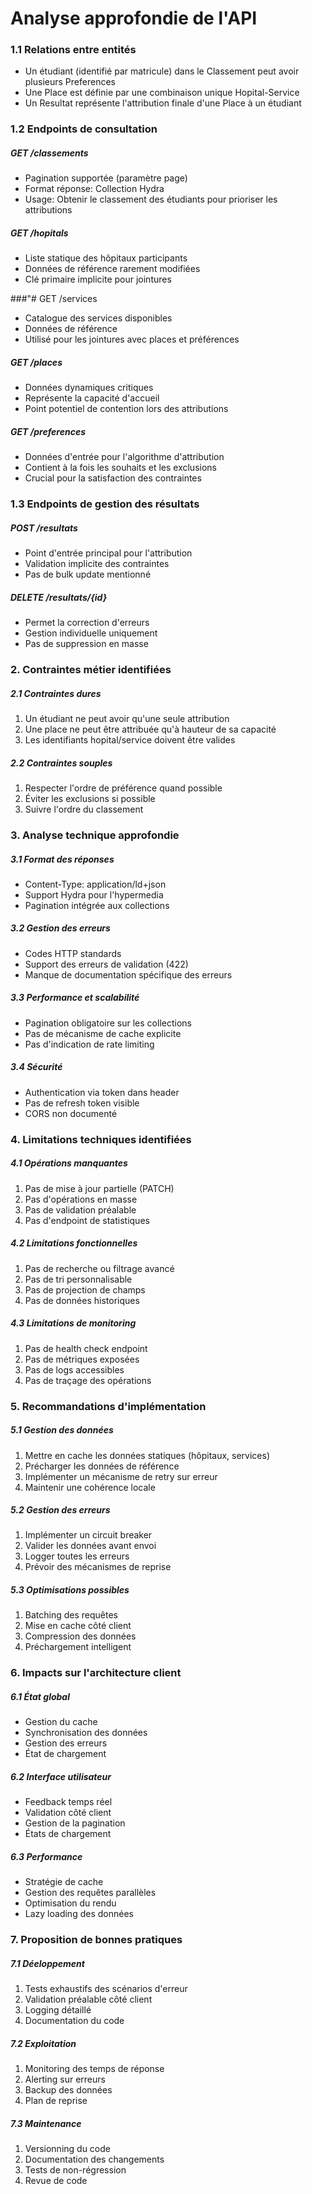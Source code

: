 # Analyse approfondie de l'API 

### 1.1 Relations entre entités
- Un étudiant (identifié par matricule) dans le Classement peut avoir plusieurs Preferences
- Une Place est définie par une combinaison unique Hopital-Service
- Un Resultat représente l'attribution finale d'une Place à un étudiant

### 1.2 Endpoints de consultation

##### GET /classements
- Pagination supportée (paramètre page)
- Format réponse: Collection Hydra
- Usage: Obtenir le classement des étudiants pour prioriser les attributions

##### GET /hopitals
- Liste statique des hôpitaux participants
- Données de référence rarement modifiées
- Clé primaire implicite pour jointures

###"# GET /services
- Catalogue des services disponibles
- Données de référence
- Utilisé pour les jointures avec places et préférences

##### GET /places
- Données dynamiques critiques
- Représente la capacité d'accueil
- Point potentiel de contention lors des attributions

##### GET /preferences
- Données d'entrée pour l'algorithme d'attribution
- Contient à la fois les souhaits et les exclusions
- Crucial pour la satisfaction des contraintes

###  1.3 Endpoints de gestion des résultats

##### POST /resultats
- Point d'entrée principal pour l'attribution
- Validation implicite des contraintes
- Pas de bulk update mentionné

##### DELETE /resultats/{id}
- Permet la correction d'erreurs
- Gestion individuelle uniquement
- Pas de suppression en masse

### 2. Contraintes métier identifiées

##### 2.1 Contraintes dures
1. Un étudiant ne peut avoir qu'une seule attribution
2. Une place ne peut être attribuée qu'à hauteur de sa capacité
3. Les identifiants hopital/service doivent être valides

##### 2.2 Contraintes souples
1. Respecter l'ordre de préférence quand possible
2. Éviter les exclusions si possible
3. Suivre l'ordre du classement

### 3. Analyse technique approfondie

##### 3.1 Format des réponses
- Content-Type: application/ld+json
- Support Hydra pour l'hypermedia
- Pagination intégrée aux collections

##### 3.2 Gestion des erreurs
- Codes HTTP standards
- Support des erreurs de validation (422)
- Manque de documentation spécifique des erreurs

##### 3.3 Performance et scalabilité
- Pagination obligatoire sur les collections
- Pas de mécanisme de cache explicite
- Pas d'indication de rate limiting

##### 3.4 Sécurité
- Authentication via token dans header
- Pas de refresh token visible
- CORS non documenté

### 4. Limitations techniques identifiées

##### 4.1 Opérations manquantes
1. Pas de mise à jour partielle (PATCH)
2. Pas d'opérations en masse
3. Pas de validation préalable
4. Pas d'endpoint de statistiques

##### 4.2 Limitations fonctionnelles
1. Pas de recherche ou filtrage avancé
2. Pas de tri personnalisable
3. Pas de projection de champs
4. Pas de données historiques

##### 4.3 Limitations de monitoring
1. Pas de health check endpoint
2. Pas de métriques exposées
3. Pas de logs accessibles
4. Pas de traçage des opérations

### 5. Recommandations d'implémentation

##### 5.1 Gestion des données
1. Mettre en cache les données statiques (hôpitaux, services)
2. Précharger les données de référence
3. Implémenter un mécanisme de retry sur erreur
4. Maintenir une cohérence locale

##### 5.2 Gestion des erreurs
1. Implémenter un circuit breaker
2. Valider les données avant envoi
3. Logger toutes les erreurs
4. Prévoir des mécanismes de reprise

##### 5.3 Optimisations possibles
1. Batching des requêtes
2. Mise en cache côté client
3. Compression des données
4. Préchargement intelligent

### 6. Impacts sur l'architecture client

##### 6.1 État global
- Gestion du cache
- Synchronisation des données
- Gestion des erreurs
- État de chargement

##### 6.2 Interface utilisateur
- Feedback temps réel
- Validation côté client
- Gestion de la pagination
- États de chargement

##### 6.3 Performance
- Stratégie de cache
- Gestion des requêtes parallèles
- Optimisation du rendu
- Lazy loading des données

### 7. Proposition de bonnes pratiques

##### 7.1 Déeloppement
1. Tests exhaustifs des scénarios d'erreur
2. Validation préalable côté client
3. Logging détaillé
4. Documentation du code

##### 7.2 Exploitation
1. Monitoring des temps de réponse
2. Alerting sur erreurs
3. Backup des données
4. Plan de reprise

##### 7.3 Maintenance
1. Versionning du code
2. Documentation des changements
3. Tests de non-régression
4. Revue de code

